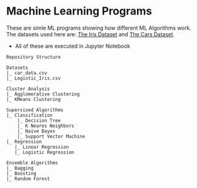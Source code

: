 # Machine Learning Programs 

These are simle ML programs showing how different ML Algorithms work. The datasets used here are: [The Iris Dataset](https://www.kaggle.com/datasets/arshid/iris-flower-dataset) and [The Cars Dataset](https://www.kaggle.com/datasets/gabrielsantello/cars-purchase-decision-dataset).

- All of these are executed in Jupyter Notebook

```
Repository Structure

Datasets
|_ car_data.csv
|_ Logistic_Iris.csv

Cluster Analysis
|_ Agglomerative Clustering
|_ KMeans Clustering

Supervised Algorithms
|_ Classification
    |_ Decision Tree
    |_ K Neares Neighbors
    |_ Naive Bayes
    |_ Support Vector Machine
|_ Regression
   |_ Linear Regression
   |_ Logistic Regression

Ensemble Algorithms
|_ Bagging
|_ Boosting
|_ Random Forest

```



